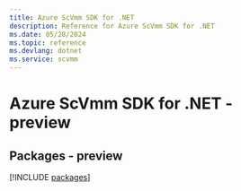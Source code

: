 ```yaml
---
title: Azure ScVmm SDK for .NET
description: Reference for Azure ScVmm SDK for .NET
ms.date: 05/28/2024
ms.topic: reference
ms.devlang: dotnet
ms.service: scvmm
---
```

# Azure ScVmm SDK for .NET - preview
## Packages - preview
[!INCLUDE [packages](scvmm-index.md)]